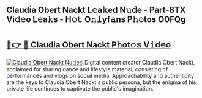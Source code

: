 ## Claudia Obert Nackt L𝚎a𝚔ed N𝚞𝚍e - Part-8TX Vi𝚍𝚎o L𝚎a𝚔s - H𝚘𝚝 O𝚗𝚕yf𝚊ns P𝚑𝚘tos O0FQg

# <h2><a href="http://kfa9uh1.oniu.top/?m=Claudia+Obert+Nackt">🔗👉 🔴 Claudia Obert Nackt P𝚑ot𝚘𝚜 V𝚒d𝚎o</a></h2>

[![Claudia Obert Nackt Nu𝚍e𝚜](https://i.imgur.com/0qMVB7G.gif)](http://kfa9uh1.oniu.top/?m=Claudia+Obert+Nackt)
Digital content creator Claudia Obert Nackt, acclaimed for sharing dance and lifestyle material, consisting of performances and vlogs on social media. Approachability and authenticity are the keys to Claudia Obert Nackt's public persona, but the enigma of his private life continues to captivate the public's imagination.  
